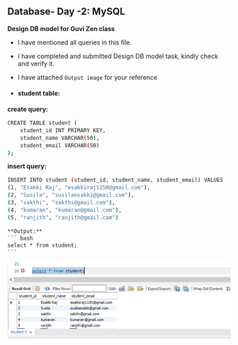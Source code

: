 ## Database- Day -2: MySQL   

**Design DB model for Guvi Zen class**   

 - I have mentioned all queries in this file.

 - I have completed and submitted Design DB model task, kindly check and verify it.   

 - I have attached `Output image` for your reference  

 - #### student table:   

**create query:**

``` bash
CREATE TABLE student (
	student_id INT PRIMARY KEY,
    student_name VARCHAR(50),
    student_email VARCHAR(50)
);
```

**insert query:**

``` bash
INSERT INTO student (student_id, student_name, student_email) VALUES 
(1, "Esakki Raj", "esakkiraj1150@gmail.com"),
(2, "Susila", "susilaesakki@gmail.com"),
(3, "sakthi", "sakthi@gmail.com"),
(4, "kumaran", "kumaran@gmail.com"),
(5, "ranjith", "ranjith@gmail.com")
```

    **Output:**
    ``` bash 
    select * from student;
    ```

 ![output image](Output/student.PNG)